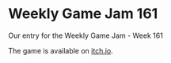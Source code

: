 # Weekly Game Jam 161
Our entry for the Weekly Game Jam - Week 161

The game is available on [itch.io](https://silvandre.itch.io/freedom-balloon).
